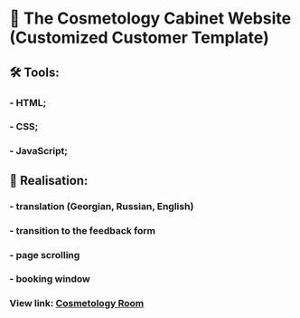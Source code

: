 # :nail_care: The Cosmetology Cabinet Website (Customized Customer Template)

## :hammer_and_wrench: Tools:
  ### - HTML; 
  ### - CSS;
  ### - JavaScript;

## :wrench: Realisation:
  ### - translation  (Georgian, Russian, English) 
  ### - transition to the feedback form 
  ### - page scrolling 
  ### - booking window 


### View link: [Cosmetology Room](https://margaritashch.github.io/CosRoom/#ge)



